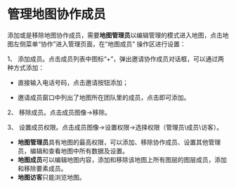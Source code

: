 # 管理地图协作成员

添加或是移除地图协作成员，需要**地图管理员**以编辑管理的模式进入地图，点击地图左侧菜单“协作”进入管理页面，在“地图成员” 操作区进行设置：

1、 添加成员。点击成员列表中图标“+”，弹出邀请协作成员对话框，可以通过两种方式添加：

*  直接输入电话号码，点击邀请按钮添加；

* 邀请成员窗口中列出了地图所在团队里的成员，点击即可添加。


2、 移除成员。点击成员图像->移除。

3、 设置成员权限。点击成员图像->设置权限->选择权限（管理员\成员\访客）。
- **地图管理员**具有地图的最高权限，可以添加、移除协作成员、设置其他管理员，编辑和查看地图中所有数据及设置。
- **地图成员**可以编辑地图内容，添加和移除该地图上所有图层的图层成员，添加和移除要素成员。   
- **地图访客**只能浏览地图。

